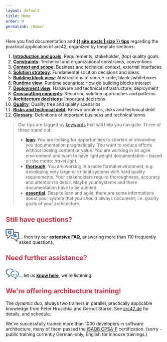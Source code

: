 ```yaml
---
layout: default
title: Home
order: 0
permalink: /home/
---
```


Here you find documentation and **[{{ site.posts | size }} tips](/keywords)** regarding the practical application of
arc42, organized by template sections:

1. [**Introduction and goals**](/section-1/): Requirements, stakeholder, (top) quality goals
2. [**Constraints**](/section-2/): Technical and organizational constraints, conventions
3. [**Context and scope**](/section-3/): Business and technical context, external interfaces
4. [**Solution strategy**](/section-4/): Fundamental solution decisions and ideas
5. [**Building block view**](/section-5/): Abstractions of source code, black-/whiteboxes
6. [**Runtime view**](/section-6/): Runtime scenarios: How do building blocks interact
7. [**Deployment view**](/section-7/): Hardware and technical infrastructure, deployment
8. [**Crosscutting concepts**](/section-8/): Recurring solution approaches and patterns
9. [**Architecture decisions**](/section-9/): Important decisions
10. [**Quality**](/section-10/): Quality tree and quality scenarios
11. [**Risks and technical debt**](/section-11/): Known problems, risks and technical debt
12. [**Glossary**](/section-12/): Definitions of important business and technical terms

>Our tips are tagged by [keywords](/keywords) that will help you navigate. Three of these stand out:
>
>* **[lean](/keywords/#lean)**: You are looking for opportunities to shorten or  streamline you documentation pragmatically. You want to reduce efforts without loosing content or value. You are working in an agile environment and want to have lightweight documentation – based on the motto: _travel light_.
>* **[thorough](/keywords/#thorough)**: You are working in a more formal environment, e.g. developing very large or critical systems with hard quality requirements. Your stakeholders require thoroughness, accuracy and attention to detail. Maybe your systems and there documentation have to be audited.
>* **[essential](/keywords/#essential)**: Despite lean and agile, there are some informations about your system that you should always document; i.e. quality goals of your architecture.

## <font color="#dd354b">Still have questions?</font>

<a href="http://faq.arc42.org"><img src="/images/faq-icon.png" alt="??" style="float:left;width:42px;height:42px;"></a>
<br>... then try our [**extensive FAQ**]("http://faq.arc42.org"), answering more than 110 frequently asked questions.

## <font color="#dd354b">Need further assistance?</font>

<a href="/contact"><img src="/images/contact-icon.png" alt="!!" style="float:left;width:42px;height:42px;"></a>
<br>... let us [**know here**](/contact/), we're listening.

## <font color="#dd354b">We're offering architecture training!</font>

The _dynamic duo_, always two trainers in parallel, practically applicable
knowledge from Peter Hruschka and Gernot Starke. See [arc42.de](http://www.arc42.de/training.html) for details, and schedule.

We've successfully trained more than 1000 developers in software architecture,
many of them passed the [iSAQB CPSA-F](http://isaqb.org) certification.
(sorry - public training currently German-only, English for inhouse trainings.)
